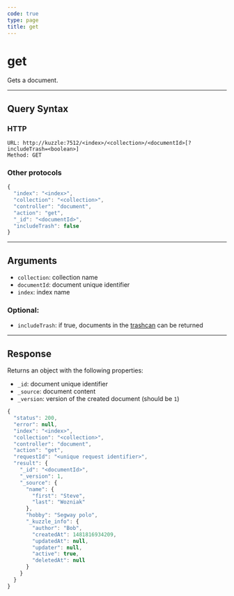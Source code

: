 ```yaml
---
code: true
type: page
title: get
---
```


# get



Gets a document.

---

## Query Syntax

### HTTP

```http
URL: http://kuzzle:7512/<index>/<collection>/<documentId>[?includeTrash=<boolean>]
Method: GET
```

### Other protocols

```js
{
  "index": "<index>",
  "collection": "<collection>",
  "controller": "document",
  "action": "get",
  "_id": "<documentId>",
  "includeTrash": false
}
```

---

## Arguments

- `collection`: collection name
- `documentId`: document unique identifier
- `index`: index name

### Optional:

- `includeTrash`: if true, documents in the [trashcan](/core/2/guides/essentials/document-metadata) can be returned

---

## Response

Returns an object with the following properties:

- `_id`: document unique identifier
- `_source`: document content
- `_version`: version of the created document (should be `1`)

```js
{
  "status": 200,
  "error": null,
  "index": "<index>",
  "collection": "<collection>",
  "controller": "document",
  "action": "get",
  "requestId": "<unique request identifier>",
  "result": {
    "_id": "<documentId>",
    "_version": 1,
    "_source": {
      "name": {
        "first": "Steve",
        "last": "Wozniak"
      },
      "hobby": "Segway polo",
      "_kuzzle_info": {
        "author": "Bob",
        "createdAt": 1481816934209,
        "updatedAt": null,
        "updater": null,
        "active": true,
        "deletedAt": null
      }
    }
  }
}
```

